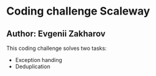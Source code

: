 # Coding challenge Scaleway

## Author: Evgenii Zakharov

This coding challenge solves two tasks:
* Exception handing
* Deduplication
